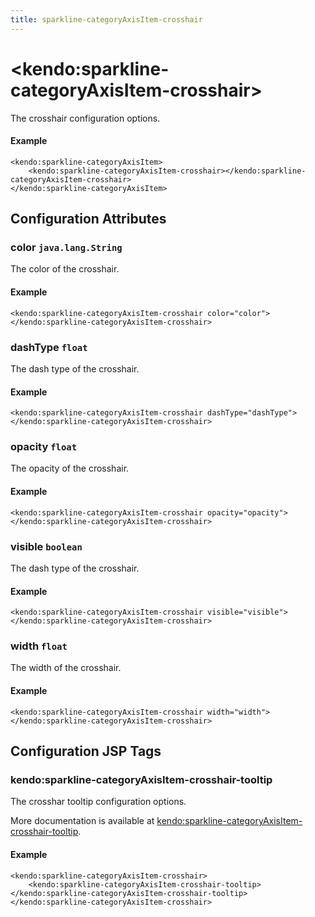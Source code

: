 ```yaml
---
title: sparkline-categoryAxisItem-crosshair
---
```


# \<kendo:sparkline-categoryAxisItem-crosshair\>

The crosshair configuration options.

#### Example
    <kendo:sparkline-categoryAxisItem>
        <kendo:sparkline-categoryAxisItem-crosshair></kendo:sparkline-categoryAxisItem-crosshair>
    </kendo:sparkline-categoryAxisItem>

## Configuration Attributes

### color `java.lang.String`

The color of the crosshair.

#### Example
    <kendo:sparkline-categoryAxisItem-crosshair color="color">
    </kendo:sparkline-categoryAxisItem-crosshair>

### dashType `float`

The dash type of the crosshair.

#### Example
    <kendo:sparkline-categoryAxisItem-crosshair dashType="dashType">
    </kendo:sparkline-categoryAxisItem-crosshair>

### opacity `float`

The opacity of the crosshair.

#### Example
    <kendo:sparkline-categoryAxisItem-crosshair opacity="opacity">
    </kendo:sparkline-categoryAxisItem-crosshair>

### visible `boolean`

The dash type of the crosshair.

#### Example
    <kendo:sparkline-categoryAxisItem-crosshair visible="visible">
    </kendo:sparkline-categoryAxisItem-crosshair>

### width `float`

The width of the crosshair.

#### Example
    <kendo:sparkline-categoryAxisItem-crosshair width="width">
    </kendo:sparkline-categoryAxisItem-crosshair>


##  Configuration JSP Tags

### kendo:sparkline-categoryAxisItem-crosshair-tooltip

The crosshar tooltip configuration options.

More documentation is available at [kendo:sparkline-categoryAxisItem-crosshair-tooltip](/kendo-ui/api/wrappers/jsp/sparkline/categoryaxisitem-crosshair-tooltip).

#### Example

    <kendo:sparkline-categoryAxisItem-crosshair>
        <kendo:sparkline-categoryAxisItem-crosshair-tooltip></kendo:sparkline-categoryAxisItem-crosshair-tooltip>
    </kendo:sparkline-categoryAxisItem-crosshair>

